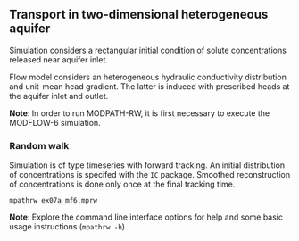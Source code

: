 ## Transport in two-dimensional heterogeneous aquifer 
Simulation considers a rectangular initial condition of solute concentrations released near aquifer inlet. 

Flow model considers an heterogeneous hydraulic conductivity distribution and unit-mean head gradient. The latter is induced with prescribed heads at the aquifer inlet and outlet. 

**Note**: In order to run MODPATH-RW, it is first necessary to execute the MODFLOW-6 simulation. 

### Random walk
Simulation is of type timeseries with forward tracking. An initial distribution of concentrations is specifed with the ``IC`` package. Smoothed reconstruction of concentrations is done only once at the final tracking time.  

```
mpathrw ex07a_mf6.mprw
```

**Note**: Explore the command line interface options for help and some basic usage instructions (``mpathrw -h``).

